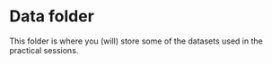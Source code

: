 # Data folder

This folder is where you (will) store some of the datasets used in the practical sessions.
